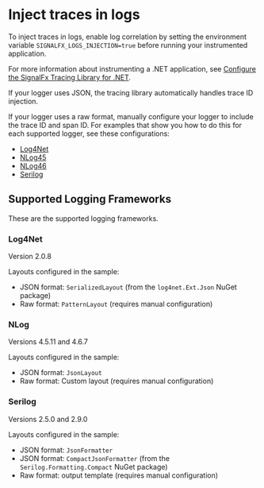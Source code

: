 # Inject traces in logs

To inject traces in logs, enable log correlation by setting the environment variable
``SIGNALFX_LOGS_INJECTION=true`` before running your instrumented application.

For more information about instrumenting a .NET application, see
[Configure the SignalFx Tracing Library for .NET](/README.md#Configure-the-SignalFx-Tracing-Library-for-.NET).

If your logger uses JSON, the tracing library automatically handles trace ID
injection.

If your logger uses a raw format, manually configure your logger to include
the trace ID and span ID. For examples that show you how to do this for each
supported logger, see these configurations:
- [Log4Net](/customer-samples/AutomaticTraceIdInjection/Log4NetExample/log4net.config)
- [NLog45](/customer-samples/AutomaticTraceIdInjection/Log4NetExample/log4net.config)
- [NLog46](/customer-samples/AutomaticTraceIdInjection/NLog46Example/NLog.config)
- [Serilog](/customer-samples/AutomaticTraceIdInjection/SerilogExample/Program.cs)

## Supported Logging Frameworks

These are the supported logging frameworks.

### Log4Net

Version 2.0.8

Layouts configured in the sample:
- JSON format: `SerializedLayout` (from the `log4net.Ext.Json` NuGet package)
- Raw format: `PatternLayout` (requires manual configuration)

### NLog

Versions 4.5.11 and 4.6.7

Layouts configured in the sample:
- JSON format: `JsonLayout`
- Raw format: Custom layout (requires manual configuration)

### Serilog

Versions 2.5.0 and 2.9.0

Layouts configured in the sample:
- JSON format: `JsonFormatter`
- JSON format: `CompactJsonFormatter` (from the `Serilog.Formatting.Compact` NuGet package)
- Raw format: output template (requires manual configuration)

